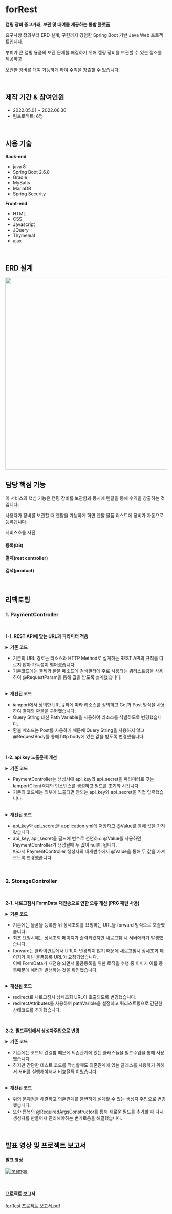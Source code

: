# forRest

**캠핑 장비 중고거래, 보관 및 대여를 제공하는 통합 플랫폼**

요구사항 정의부터 ERD 설계, 구현까지 경험한 Spring Boot 기반 Java Web 프로젝트입니다.
<br>

부피가 큰 캠핑 용품의 보관 문제를 해결하기 위해 캠핑 장비를 보관할 수 있는 장소를 제공하고

보관한 장비를 대여 가능하게 하여 수익을 창출할 수 있습니다.

<br>

## 제작 기간 & 참여인원

* 2022.05.01 ~ 2022.06.30
* 팀프로젝트: 6명

<br>

## 사용 기술

**Back-end**

* java 8
* Spring Boot 2.6.8
* Gradle
* MyBatis
* MariaDB
* Spring Security

**Front-end**

* HTML
* CSS
* Javascript
* JQuery
* Thymeleaf
* ajax

<br>

## ERD 설계

<img src="https://user-images.githubusercontent.com/83762364/189522608-b4397e0b-9c58-4e04-9949-2692a4df8439.png" width="900" height="600"/>


<br>

## 담당 핵심 기능

이 서비스의 핵심 기능은 캠핑 장비를 보관함과 동시에 렌탈을 통해 수익을 창출하는 것입니다.

사용자가 장비를 보관할 때 렌탈을 가능하게 하면 렌탈 물품 리스트에 장비가 자동으로 등록됩니다.

서비스흐름 사진


#### 등록(DB)
#### 결제(rest controller)
#### 검색(product)

<br>

## 리팩토링

### 1. PaymentController

<br>

**1-1. REST API에 맞는 URL과 파라미터 적용**

<details>
<summary><b>기존 코드</b></summary>
<div markdown="1">

```java

@RestController
@RequestMapping("/payment")
public class PaymentController {

// ... 생략

// 결제
@RequestMapping("/json/verifyIamport")
	public IamportResponse<Payment> paymentByImpUid(@RequestParam("imp_uid") String imp_uid) throws IamportResponseException, IOException{	
	
		return client.paymentByImpUid(imp_uid);		
 }

// 환불
@RequestMapping("/json/cancelIamport")
	public IamportResponse<Payment> cancelPaymentByImpUid(@RequestParam("imp_uid") String imp_uid) throws IamportResponseException, IOException {

		return client.cancelPaymentByImpUid(new CancelData(imp_uid, true));
	}

```

</div>
</details>

* 기존의 URL 경로는 리소스와 HTTP Method로 설계하는 REST API의 규칙을 따르지 않아 가독성이 떨어졌습니다.
* 기존코드에는 결제와 환불 메소드에 검색필터에 주로 사용되는 쿼리스트링을 사용하여 @RequestParam을 통해 값을 받도록 설계했습니다.


<br>

<details>
<summary><b>개선된 코드</b></summary>
<div markdown="1">

```java

@RestController
@RequestMapping("/payment")
public class PaymentController {

// ... 생략

// 결제
@GetMapping("/{imp_uid}")
	public IamportResponse<Payment> paymentByImpUid(@PathVariable("imp_uid") String imp_uid) throws IamportResponseException, IOException{	
		
		return client.paymentByImpUid(imp_uid);		
}

// 환불
@PostMapping("/cancel")
	public IamportResponse<Payment> cancelPaymentByImpUid(@RequestBody String imp_uid) throws IamportResponseException, IOException {
  
		return client.cancelPaymentByImpUid(new CancelData(imp_uid, true));
	}

```

</div>
</details>

* iamport에서 정의한 URL규칙에 따라 리소스를 정의하고 Get과 Post 방식을 사용하여 결제와 환불을 구현했습니다.
* Query String 대신 Path Variable을 사용하여 리소스를 식별하도록 변경했습니다.
* 환불 메소드는 Post를 사용하기 때문에 Query String을 사용하지 않고 @RequestBody를 통해 http body에 있는 값을 받도록 변경했습니다.


<br>

**1-2. api key 노출문제 개선**

<details>
<summary><b>기존 코드</b></summary>
<div markdown="1">

```java
private IamportClient api;

public PaymentController(){
	this.api = new IamportClient(실제 api_key, 실제 api_secret);
}
```
</div>
</details>

* PaymentController는 생성시에 api_key와  api_secret을 파라미터로 갖는 IamportClient객체의 인스턴스를 생성하고 필드를 초기화 시킵니다.
* 기존의 코드에는 외부에 노출되면 안되는 api_key와  api_secret을 직접 입력했습니다.

<br>

<details>
<summary><b>개선된 코드</b></summary>
<div markdown="1">

<br>

**application.yml에 api_key와 api_secret 저장**

```java
iamportApi:
  api_key: 실제 api_key
  api_secret: 실제 api_secret
```

<br>

```java
private IamportClient client;

public PaymentController(@Value("${iamportApi.api_key}") String api_key, @Value("${iamportApi.api_secret}") String api_secret){
	this.client = new IamportClient(api_key, api_secret);
}
```

</div>
</details>

* api_key와  api_secret을 application.yml에 저장하고 @Value를 통해 값을 가져왔습니다.
* api_key, api_secret을 필드에 변수로 선언하고 @Value를 사용하면 PaymentController가 생성될때 두 값이 null이 됩니다. <br>
  따라서 PaymentController 생성자의 매개변수에서 @Value을 통해 두 값을 가져오도록 변경했습니다.
  
 <br>
 
 ### 2. StorageController
 
 <br>
 
 **2-1. 새로고침시 FormData 재전송으로 인한 오류 개선 (PRG 패턴 사용)**
 
<details>
<summary><b>기존 코드</b></summary>
<div markdown="1">

```java
@PostMapping("addStorage")
public String addStoragePost(@ModelAttribute("product") Product product,
			     @ModelAttribute("storage") Storage storage,
			     @ModelAttribute("ownCoupon") OwnCoupon ownCoupon,
			     @RequestParam("uploadFile") List<MultipartFile> uploadFile,
			     @RequestParam("paymentNo") String paymentNo,
			     Model model) throws Exception {
			     
  // 물품등록을 위한 로직 수행

  model.addAttribute("storage", storage);
  
  // 물품등록 후 상세조회 페이지로 리턴
  return "forward:/storage/getStorage";
``` 
</div>
</details>

* 기존에는 물품을 등록한 뒤 상세조회를 요청하는 URL을 forward 방식으로 호출했습니다.
* 최초 요청시에는 상세조회 페이지가 출력되었지만 새로고침 시 서버에러가 발생했습니다.
* forward는 클라이언트에서 URL이 변경되지 않기 때문에 새로고침시 상세조회 페이지가 아닌 물품등록 URL이 요청되었습니다. <br>
  이때 FormData가 재전송 되면서 물품등록을 위한 로직을 수행 중 이미지 이름 중복때문에 에러가 발생하는 것을 확인했습니다.
 
 <br>
 
<details>
<summary><b>개선된 코드</b></summary>
<div markdown="1">

```java
@PostMapping("{paymentNo}/add")
public String addStoragePost(@ModelAttribute("product") Product product,
			     @ModelAttribute("storage") Storage storage,
			     @ModelAttribute("ownCoupon") OwnCoupon ownCoupon,
			     @RequestParam("uploadFile") List<MultipartFile> uploadFile,
			     @PathVariable("paymentNo") String paymentNo,
			     RedirectAttributes redirectAttributes) throws Exception {
			     
  // 물품등록을 위한 로직 수행

  redirectAttributes.addAttribute("tranNo", storage.getTranNo());
  redirectAttributes.addAttribute("status", true);
		
  return "redirect:/storage/{tranNo}"; 
```
</div>
</details>

* redirect로 새로고침시 상세조회 URL이 호출되도록 변경했습니다.
* redirectAttributes를 사용하여 pathVarible을 설정하고 쿼리스트링으로 간단한 상태코드를 추가했습니다.
 
<br>
 
 **2-2. 필드주입에서 생성자주입으로 변경**
 
<details>
<summary><b>기존 코드</b></summary>
<div markdown="1">
 
 ```java
@Controller
@RequestMapping("/storage/*")
public class StorageController {
	
   @Autowired
   public StorageService storageService ;
	
   @Autowired
   public ProductService productService ;
	
   @Autowired
   public UserService userService;
	
   @Autowired
   public CouponService couponService;
	
   @Autowired
   public FileUtils fileUtils;
 ```
</div>
</details>
 
 * 기존에는 코드의 간결함 때문에 의존관계에 있는 클래스들을 필드주입을 통해 사용했습니다.
 * 하지만 간단한 테스트 코드를 작성할때도 의존관계에 있는 클래스를 사용하기 위해서 서버를 실행해야해서 비효율적 이었습니다.
 
 <br>

<details>
<summary><b>개선된 코드</b></summary>
<div markdown="1">
 
 ```java
@Controller
@RequestMapping("/storage/*")
@RequiredArgsConstructor
public class StorageController {
		
   private final StorageService storageService ;
	
   private final ProductService productService ;
	
   private final UserService userService;
	
   private final CouponService couponService;
	
   private final FileUtils fileUtils;
 ```
</div>
</details>

 * 위의 문제점을 해결하고 의존관계를 불변하게 설계할 수 있는 생성자 주입으로 변경했습니다.
 * 또한 롬복의 @RequiredArgsConstructor를 통해 새로운 필드를 추가할 때 다시 생성자를 만들어서 관리해야하는 번거로움을 해결했습니다.
 
 
  


<br>

## 발표 영상 및 프로젝트 보고서

#### 발표 영상

[![imamge](https://user-images.githubusercontent.com/83762364/188839247-4079e5b1-3979-47b8-ae37-753f1cd64937.png)](https://youtu.be/24TOhOPyFDk?t=204) 

<br>

#### 프로젝트 보고서

[forRest 프로젝트 보고서.pdf](https://drive.google.com/file/d/1lcodOBAqL4omjVfrSmB6bWeIqKXgnOyb/view?usp=sharing)






